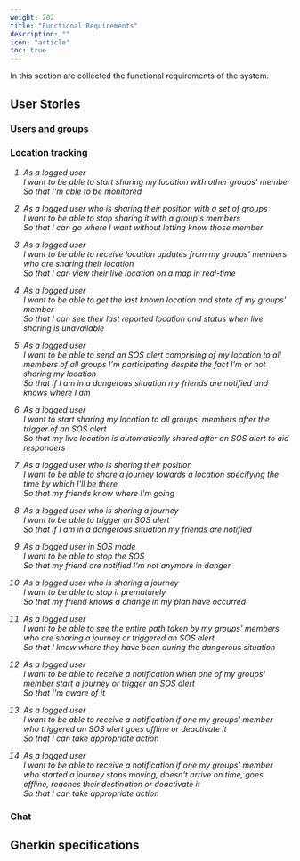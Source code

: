 ```yaml
---
weight: 202
title: "Functional Requirements"
description: ""
icon: "article"
toc: true
---
```


In this section are collected the functional requirements of the system.

## User Stories

### Users and groups

### Location tracking

<em>

1. As a logged user \
   I want to be able to start sharing my location with other groups' member \
   So that I'm able to be monitored

2. As a logged user who is sharing their position with a set of groups \
   I want to be able to stop sharing it with a group's members \
   So that I can go where I want without letting know those member

3. As a logged user \
   I want to be able to receive location updates from my groups' members who are sharing their location \
   So that I can view their live location on a map in real-time

4. As a logged user \
   I want to be able to get the last known location and state of my groups' member \
   So that I can see their last reported location and status when live sharing is unavailable

5. As a logged user \
   I want to be able to send an SOS alert comprising of my location to all members of all groups I'm participating despite the fact I'm or not sharing my location \
   So that if I am in a dangerous situation my friends are notified and knows where I am

6. As a logged user \
   I want to start sharing my location to all groups' members after the trigger of an SOS alert \
   So that my live location is automatically shared after an SOS alert to aid responders

7. As a logged user who is sharing their position \
   I want to be able to share a journey towards a location specifying the time by which I'll be there \
   So that my friends know where I'm going

8. As a logged user who is sharing a journey \
   I want to be able to trigger an SOS alert \
   So that if I am in a dangerous situation my friends are notified

9. As a logged user in SOS mode \
   I want to be able to stop the SOS \
   So that my friend are notified I'm not anymore in danger

10. As a logged user who is sharing a journey \
    I want to be able to stop it prematurely \
    So that my friend knows a change in my plan have occurred

11. As a logged user \
    I want to be able to see the entire path taken by my groups' members who are sharing a journey or triggered an SOS alert \
    So that I know where they have been during the dangerous situation 

12. As a logged user \
    I want to be able to receive a notification when one of my groups' member start a journey or trigger an SOS alert \
    So that I'm aware of it

13. As a logged user \
    I want to be able to receive a notification if one my groups' member who triggered an SOS alert goes offline or deactivate it \
    So that I can take appropriate action

14. As a logged user \
    I want to be able to receive a notification if one my groups' member who started a journey stops moving, doesn't arrive on time, goes offline, reaches their destination or deactivate it \
    So that I can take appropriate action

</em>

### Chat

## Gherkin specifications
